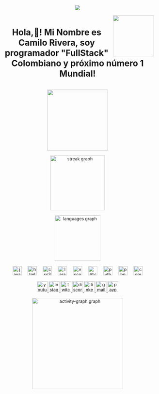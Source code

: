 <br clear="both">

<div align="center">
  <img src="https://profile-counter.glitch.me/jcamilorivera26/count.svg?"  />
</div>



<br clear="both">

<img align="right" height="135" src="https://i.gifer.com/45Ra.gif"  />



<h1 align="center">Hola,👋! Mi Nombre es Camilo Rivera, soy programador "FullStack" Colombiano y próximo número 1 Mundial!</h1>



<br clear="both">

<div align="center">
  <img height="200" src="https://i.gifer.com/Vkee.gif"  />
</div>



<br clear="both">

<div align="center">
  <img src="https://streak-stats.demolab.com?user=jcamilorivera26&locale=es&mode=weekly&theme=highcontrast&hide_border=false&border_radius=3" height="180" alt="streak graph"  />
</div>



<br clear="both">

<div align="center">
  <img src="https://github-readme-stats.vercel.app/api/top-langs?username=jcamilorivera26&locale=es&hide_title=false&layout=compact&card_width=320&langs_count=5&theme=highcontrast&hide_border=false&order=2" height="150" alt="languages graph"  />
</div>



<br clear="both">

<div align="center">
  <img src="https://cdn.jsdelivr.net/gh/devicons/devicon/icons/javascript/javascript-original.svg" height="30" alt="javascript logo"  />
  <img width="12" />
  <img src="https://cdn.jsdelivr.net/gh/devicons/devicon/icons/html5/html5-original.svg" height="30" alt="html5 logo"  />
  <img width="12" />
  <img src="https://cdn.jsdelivr.net/gh/devicons/devicon/icons/css3/css3-original.svg" height="30" alt="css3 logo"  />
  <img width="12" />
  <img src="https://cdn.simpleicons.org/laravel/FF2D20" height="30" alt="laravel logo"  />
  <img width="12" />
  <img src="https://cdn.jsdelivr.net/gh/devicons/devicon/icons/vscode/vscode-original.svg" height="30" alt="vscode logo"  />
  <img width="12" />
  <img src="https://cdn.jsdelivr.net/gh/devicons/devicon/icons/mysql/mysql-original.svg" height="30" alt="mysql logo"  />
  <img width="12" />
  <img src="https://cdn.jsdelivr.net/gh/devicons/devicon/icons/python/python-original.svg" height="30" alt="python logo"  />
  <img width="12" />
  <img src="https://cdn.jsdelivr.net/gh/devicons/devicon/icons/php/php-original.svg" height="30" alt="php logo"  />
  <img width="12" />
  <img src="https://cdn.jsdelivr.net/gh/devicons/devicon/icons/composer/composer-original.svg" height="30" alt="composer logo"  />
</div>



<br clear="both">

<div align="center">
  <a href="https://www.youtube.com/channel/UCFcKTx5eBaVVCNZ3fQQUTKg" target="_blank">
    <img src="https://img.shields.io/static/v1?message=Youtube&logo=youtube&label=&color=FF0000&logoColor=white&labelColor=&style=for-the-badge" height="35" alt="youtube logo"  />
  </a>
  <a href="https://www.instagram.com/jcamilorivera26?igsh=MWZsOG03eHp6cjcxMA==" target="_blank">
    <img src="https://img.shields.io/static/v1?message=Instagram&logo=instagram&label=&color=E4405F&logoColor=white&labelColor=&style=for-the-badge" height="35" alt="instagram logo"  />
  </a>
  <a href="https://www.twitch.tv/riverax__x" target="_blank">
    <img src="https://img.shields.io/static/v1?message=Twitch&logo=twitch&label=&color=9146FF&logoColor=white&labelColor=&style=for-the-badge" height="35" alt="twitch logo"  />
  </a>
  <a href="https://discord.gg/gnEz22zH" target="_blank">
    <img src="https://img.shields.io/static/v1?message=Discord&logo=discord&label=&color=7289DA&logoColor=white&labelColor=&style=for-the-badge" height="35" alt="discord logo"  />
  </a>
  <a href="https://www.linkedin.com/in/juan-camilo-rivera-sánchez-72755126b/" target="_blank">
    <img src="https://img.shields.io/static/v1?message=LinkedIn&logo=linkedin&label=&color=0077B5&logoColor=white&labelColor=&style=for-the-badge" height="35" alt="linkedin logo"  />
  </a>
  <a href="jcamilorivera26@gmail.com" target="_blank">
    <img src="https://img.shields.io/static/v1?message=Gmail&logo=gmail&label=&color=D14836&logoColor=white&labelColor=&style=for-the-badge" height="35" alt="gmail logo"  />
  </a>
  <a href="https://paypal.me/jcamilorivera26?country.x=CO&locale.x=es_XC" target="_blank">
    <img src="https://img.shields.io/static/v1?message=PayPal&logo=paypal&label=&color=00457C&logoColor=white&labelColor=&style=for-the-badge" height="35" alt="paypal logo"  />
  </a>
</div>



<br clear="both">

<div align="center">
  <img src="https://github-readme-activity-graph.vercel.app/graph?username=jcamilorivera26&radius=16&theme=high-contrast&area=true&order=5&custom_title=Estadisticas&hide_title=true" height="300" alt="activity-graph graph"  />
</div>

